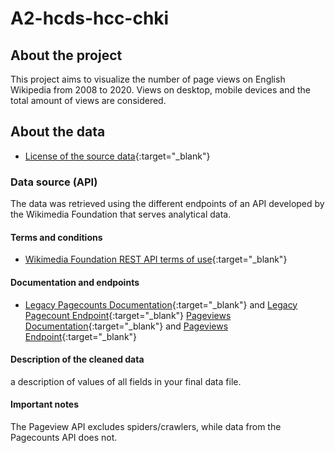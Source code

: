 # A2-hcds-hcc-chki

## About the project
This project aims to visualize the number of page views on English Wikipedia from 2008 to 2020. Views on desktop, mobile devices and the total amount of views are considered.

## About the data
* [License of the source data](https://creativecommons.org/publicdomain/zero/1.0/){:target="_blank"}

### Data source (API)
The data was retrieved using the different endpoints of an API developed by the Wikimedia Foundation that serves analytical data.

#### Terms and conditions
* [Wikimedia Foundation REST API terms of use](https://www.mediawiki.org/wiki/Wikimedia_REST_API#Terms_and_conditions){:target="_blank"}

#### Documentation and endpoints
* [Legacy Pagecounts Documentation](https://wikitech.wikimedia.org/wiki/Analytics/AQS/Legacy_Pagecounts){:target="_blank"} and  [Legacy Pagecount Endpoint](https://wikimedia.org/api/rest_v1/#/Legacy%20data){:target="_blank"}
[Pageviews Documentation](https://wikitech.wikimedia.org/wiki/Analytics/AQS/Pageviews){:target="_blank"} and [Pageviews Endpoint](https://wikimedia.org/api/rest_v1/#/Pageviews%20data){:target="_blank"}

#### Description of the cleaned data
a description of values of all fields in your final data file.

#### Important notes 
The Pageview API excludes spiders/crawlers, while data from the Pagecounts API does not.

